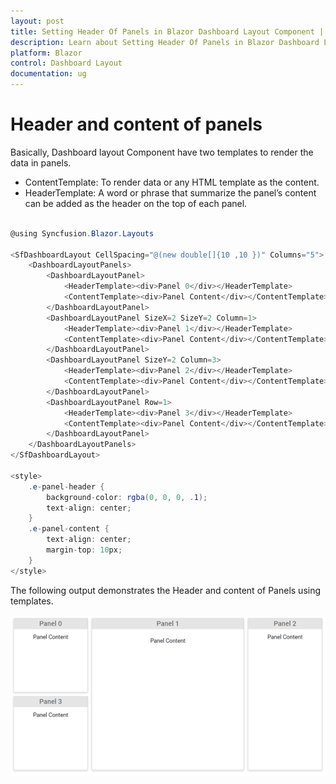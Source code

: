```yaml
---
layout: post
title: Setting Header Of Panels in Blazor Dashboard Layout Component | Syncfusion 
description: Learn about Setting Header Of Panels in Blazor Dashboard Layout component of Syncfusion, and more details.
platform: Blazor
control: Dashboard Layout
documentation: ug
---
```


# Header and content of panels

Basically, Dashboard layout Component have two templates to render the data in panels.

* ContentTemplate: To render data or any HTML template as the content.
* HeaderTemplate: A word or phrase that summarize the panel’s content can be added as the header on the top of each panel.

```csharp

@using Syncfusion.Blazor.Layouts

<SfDashboardLayout CellSpacing="@(new double[]{10 ,10 })" Columns="5">
    <DashboardLayoutPanels>
        <DashboardLayoutPanel>
            <HeaderTemplate><div>Panel 0</div></HeaderTemplate>
            <ContentTemplate><div>Panel Content</div></ContentTemplate>
        </DashboardLayoutPanel>
        <DashboardLayoutPanel SizeX=2 SizeY=2 Column=1>
            <HeaderTemplate><div>Panel 1</div></HeaderTemplate>
            <ContentTemplate><div>Panel Content</div></ContentTemplate>
        </DashboardLayoutPanel>
        <DashboardLayoutPanel SizeY=2 Column=3>
            <HeaderTemplate><div>Panel 2</div></HeaderTemplate>
            <ContentTemplate><div>Panel Content</div></ContentTemplate>
        </DashboardLayoutPanel>
        <DashboardLayoutPanel Row=1>
            <HeaderTemplate><div>Panel 3</div></HeaderTemplate>
            <ContentTemplate><div>Panel Content</div></ContentTemplate>
        </DashboardLayoutPanel>
    </DashboardLayoutPanels>
</SfDashboardLayout>

<style>
    .e-panel-header {
        background-color: rgba(0, 0, 0, .1);
        text-align: center;
    }
    .e-panel-content {
        text-align: center;
        margin-top: 10px;
    }
</style>

```

The following output demonstrates the Header and content of Panels using templates.

![Header content](../images/header-content.png)
